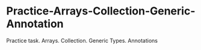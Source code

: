 # Practice-Arrays-Collection-Generic-Annotation
Practice task. Arrays. Collection. Generic Types. Annotations
